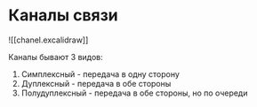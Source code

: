 # Каналы связи
![[chanel.excalidraw]]

Каналы бывают 3 видов:
1. Симплексный - передача в одну сторону
2. Дуплексный - передача в обе стороны
3. Полудуплексный - передача в обе стороны, но по очереди